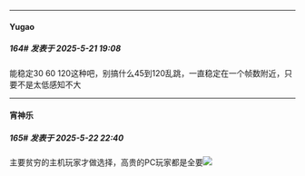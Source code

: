 ﻿
*****

####  Yugao  
##### 164#       发表于 2025-5-21 19:08

能稳定30 60 120这种吧，别搞什么45到120乱跳，一直稳定在一个帧数附近，只要不是太低感知不大


*****

####  宵神乐  
##### 165#       发表于 2025-5-22 22:40

主要贫穷的主机玩家才做选择，高贵的PC玩家都是全要<img src="https://static.stage1st.com/image/smiley/face2017/037.png" referrerpolicy="no-referrer">

